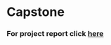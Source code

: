 # Capstone

### For project report click [here](https://milaost.github.io/Capstone/Capstone_Data_Wrangling.html)